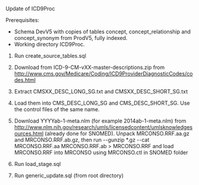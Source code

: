 Update of ICD9Proc

Prerequisites:
- Schema DevV5 with copies of tables concept, concept_relationship and concept_synonym from ProdV5, fully indexed. 
- Working directory ICD9Proc.

1. Run create_source_tables.sql
2. Download from ICD-9-CM-vXX-master-descriptions.zip from http://www.cms.gov/Medicare/Coding/ICD9ProviderDiagnosticCodes/codes.html
3. Extract CMSXX_DESC_LONG_SG.txt and CMSXX_DESC_SHORT_SG.txt
4. Load them into CMS_DESC_LONG_SG and CMS_DESC_SHORT_SG. Use the control files of the same name.
5. Download YYYYab-1-meta.nlm (for example 2014ab-1-meta.nlm) from http://www.nlm.nih.gov/research/umls/licensedcontent/umlsknowledgesources.html (already done for SNOMED).
Unpack MRCONSO.RRF.aa.gz and MRCONSO.RRF.ab.gz, then run
--gunzip *.gz
--cat MRCONSO.RRF.aa MRCONSO.RRF.ab > MRCONSO.RRF
and load MRCONSO.RRF into MRCONSO using MRCONSO.ctl in SNOMED folder

6. Run load_stage.sql
7. Run generic_update.sql (from root directory)

 